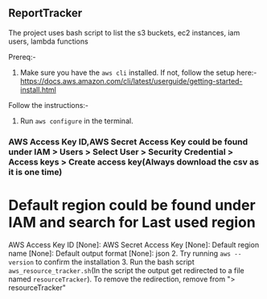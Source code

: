 ## ReportTracker
The project uses bash script to list the s3 buckets, ec2 instances, iam users, lambda functions

Prereq:-
1. Make sure you have the `aws cli` installed. If not, follow the setup here:- https://docs.aws.amazon.com/cli/latest/userguide/getting-started-install.html

Follow the instructions:-
1. Run `aws configure` in the terminal. 
### AWS Access Key ID,AWS Secret Access Key  could be found under IAM > Users > Select User > Security Credential > Access keys > Create access key(Always download the csv as it is one time)
# Default region could be found under IAM and search for Last used region
AWS Access Key ID [None]: 
AWS Secret Access Key [None]: 
Default region name [None]: 
Default output format [None]: json
2. Try running `aws --version` to confirm the installation
3. Run the bash script `aws_resource_tracker.sh`(In the script the output get redirected to a file named `resourceTracker`). To remove the redirection, remove from "> resourceTracker"


